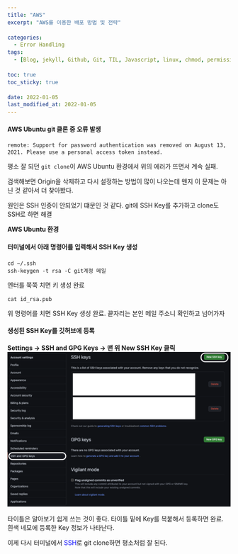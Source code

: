 ```yaml
---
title: "AWS"
excerpt: "AWS를 이용한 배포 방법 및 전략"

categories:
  - Error Handling
tags:
  - [Blog, jekyll, Github, Git, TIL, Javascript, linux, chmod, permission, node.js, 노드js, 자바스크립트, git, git error, git ssh, git login, git push, git clone]

toc: true
toc_sticky: true
 
date: 2022-01-05
last_modified_at: 2022-01-05
---
```

#### AWS Ubuntu git 클론 중 오류 발생

```
remote: Support for password authentication was removed on August 13, 2021. Please use a personal access token instead.
```
평소 잘 되던 `git clone`이 AWS Ubuntu 환경에서 위의 에러가 뜨면서 계속 실패.

검색해보면 Origin을 삭제하고 다시 설정하는 방법이 많이 나오는데 왠지 이 문제는 아닌 것 같아서 더 찾아봤다.

원인은 SSH 인증이 안되었기 떄문인 것 같다.
git에 SSH Key를 추가하고 clone도 SSH로 하면 해결

**AWS Ubuntu 환경**
#### 터미널에서 아래 명령어를 입력해서 SSH Key 생성
```
cd ~/.ssh
ssh-keygen -t rsa -C git계정 메일
```
엔터를 쭉쭉 치면 키 생성 완료

```
cat id_rsa.pub
```
위 명령어를 치면 SSH Key 생성 완료. 끝자리는 본인 메일 주소니 확인하고 넘어가자

#### 생성된 SSH Key를 깃허브에 등록
**Settings -> SSH and GPG Keys -> 맨 위 New SSH Key 클릭**
<img src="/assets/images/ssh.png" width="100%" height="40%" title="dbmvc" alt="사진"/>

타이틀은 알아보기 쉽게 쓰는 것이 좋다. 타이틀 밑에 Key를 복붙해서 등록하면 완료. 흰색 네모에 등록한 Key 정보가 나타난다.

이제 다시 터미널에서 <span style="color:blue">SSH</span>로 git clone하면 평소처럼 잘 된다.